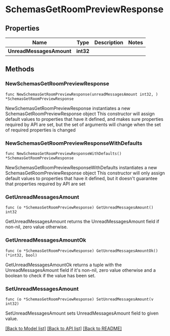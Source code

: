 # SchemasGetRoomPreviewResponse

## Properties

Name | Type | Description | Notes
------------ | ------------- | ------------- | -------------
**UnreadMessagesAmount** | **int32** |  | 

## Methods

### NewSchemasGetRoomPreviewResponse

`func NewSchemasGetRoomPreviewResponse(unreadMessagesAmount int32, ) *SchemasGetRoomPreviewResponse`

NewSchemasGetRoomPreviewResponse instantiates a new SchemasGetRoomPreviewResponse object
This constructor will assign default values to properties that have it defined,
and makes sure properties required by API are set, but the set of arguments
will change when the set of required properties is changed

### NewSchemasGetRoomPreviewResponseWithDefaults

`func NewSchemasGetRoomPreviewResponseWithDefaults() *SchemasGetRoomPreviewResponse`

NewSchemasGetRoomPreviewResponseWithDefaults instantiates a new SchemasGetRoomPreviewResponse object
This constructor will only assign default values to properties that have it defined,
but it doesn't guarantee that properties required by API are set

### GetUnreadMessagesAmount

`func (o *SchemasGetRoomPreviewResponse) GetUnreadMessagesAmount() int32`

GetUnreadMessagesAmount returns the UnreadMessagesAmount field if non-nil, zero value otherwise.

### GetUnreadMessagesAmountOk

`func (o *SchemasGetRoomPreviewResponse) GetUnreadMessagesAmountOk() (*int32, bool)`

GetUnreadMessagesAmountOk returns a tuple with the UnreadMessagesAmount field if it's non-nil, zero value otherwise
and a boolean to check if the value has been set.

### SetUnreadMessagesAmount

`func (o *SchemasGetRoomPreviewResponse) SetUnreadMessagesAmount(v int32)`

SetUnreadMessagesAmount sets UnreadMessagesAmount field to given value.



[[Back to Model list]](../README.md#documentation-for-models) [[Back to API list]](../README.md#documentation-for-api-endpoints) [[Back to README]](../README.md)


